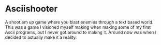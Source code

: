 # Asciishooter
A shoot em up game where you blast enemies through a text based world. This was a game I visioned myself making when making some of my first Ascii programs, but I never got around to making it. Around now was when I decided to actually make it a reality.
